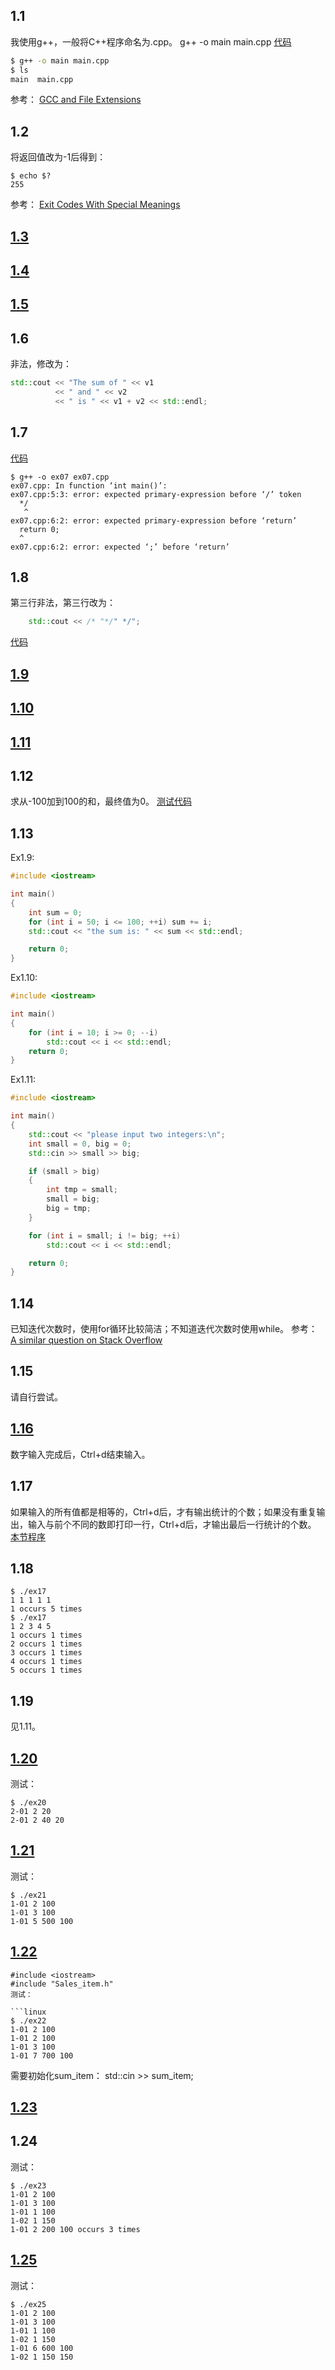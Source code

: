 ## 1.1
我使用g++，一般将C++程序命名为.cpp。
g++ -o main main.cpp 
[代码](ex01_main.cpp)
```bash
$ g++ -o main main.cpp 
$ ls
main  main.cpp
```
参考：
[GCC and File Extensions](http://labor-liber.org/en/gnu-linux/development/index.php?diapo=extensions)

## 1.2
将返回值改为-1后得到：
```linux
$ echo $?
255
```
参考：
[Exit Codes With Special Meanings](http://www.tldp.org/LDP/abs/html/exitcodes.html)

## [1.3](ex03_helloworld.cpp)
## [1.4](ex04_add_two_int.cpp)
## [1.5](ex05.cpp)
## 1.6
非法，修改为：

```cpp
std::cout << "The sum of " << v1
          << " and " << v2
          << " is " << v1 + v2 << std::endl;
```

## 1.7
[代码](ex07.cpp)
```linux
$ g++ -o ex07 ex07.cpp 
ex07.cpp: In function ‘int main()’:
ex07.cpp:5:3: error: expected primary-expression before ‘/’ token
  */
   ^
ex07.cpp:6:2: error: expected primary-expression before ‘return’
  return 0;
  ^
ex07.cpp:6:2: error: expected ‘;’ before ‘return’
```

## 1.8
第三行非法，第三行改为：
```cpp
	std::cout << /* "*/" */";
```
[代码](ex08.cpp)

## [1.9](ex09.cpp)
## [1.10](ex10.cpp)
## [1.11](ex11.cpp)
## 1.12
求从-100加到100的和，最终值为0。
[测试代码](ex12.cpp)

## 1.13

Ex1.9:
```cpp
#include <iostream>

int main()
{
    int sum = 0;
    for (int i = 50; i <= 100; ++i) sum += i;
    std::cout << "the sum is: " << sum << std::endl;

    return 0;
}
```

Ex1.10:
```cpp
#include <iostream>

int main()
{
    for (int i = 10; i >= 0; --i)
        std::cout << i << std::endl;
    return 0;
}
```

Ex1.11:
```cpp
#include <iostream>

int main()
{
    std::cout << "please input two integers:\n";
    int small = 0, big = 0;
    std::cin >> small >> big;

    if (small > big)
    {
        int tmp = small;
        small = big;
        big = tmp;
    }

    for (int i = small; i != big; ++i)
        std::cout << i << std::endl;

    return 0;
}
```

## 1.14
已知迭代次数时，使用for循环比较简洁；不知道迭代次数时使用while。
参考：
[A similar question on Stack Overflow](http://stackoverflow.com/questions/2950931/for-vs-while-in-c-programming)

## 1.15
请自行尝试。

## [1.16](ex16_sum_of_cin.cpp)
数字输入完成后，Ctrl+d结束输入。

## 1.17
如果输入的所有值都是相等的，Ctrl+d后，才有输出统计的个数；如果没有重复输出，输入与前个不同的数即打印一行，Ctrl+d后，才输出最后一行统计的个数。
[本节程序](ex17.cpp)

## 1.18

```linux
$ ./ex17 
1 1 1 1 1 
1 occurs 5 times
$ ./ex17 
1 2 3 4 5 
1 occurs 1 times
2 occurs 1 times
3 occurs 1 times
4 occurs 1 times
5 occurs 1 times
```

## 1.19
见1.11。

## [1.20](ex20_Sales_item.cpp)
测试：

```
$ ./ex20 
2-01 2 20
2-01 2 40 20
```

## [1.21](ex21.cpp)
测试：

```linux
$ ./ex21
1-01 2 100
1-01 3 100
1-01 5 500 100
```

## [1.22](ex21.cpp)

```
#include <iostream>
#include "Sales_item.h"
测试：

```linux
$ ./ex22
1-01 2 100
1-01 2 100
1-01 3 100
1-01 7 700 100
```
需要初始化sum_item：
std::cin >> sum_item;

## [1.23](ex23.cpp)
## 1.24
测试：

```
$ ./ex23
1-01 2 100
1-01 3 100
1-01 1 100
1-02 1 150
1-01 2 200 100 occurs 3 times 

```

## [1.25](ex25.cpp)
测试：

```linux
$ ./ex25 
1-01 2 100
1-01 3 100
1-01 1 100
1-02 1 150
1-01 6 600 100
1-02 1 150 150

```
